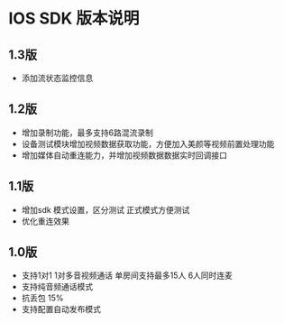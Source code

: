 # IOS SDK 版本说明

## 1.3版
* 添加流状态监控信息


## 1.2版
* 增加录制功能，最多支持6路混流录制
* 设备测试模块增加视频数据获取功能，方便加入美颜等视频前置处理功能
* 增加媒体自动重连能力，并增加视频数据数据实时回调接口

## 1.1版
* 增加sdk 模式设置，区分测试 正式模式方便测试
* 优化重连效果


## 1.0版
* 支持1对1 1对多音视频通话  单房间支持最多15人 6人同时连麦
* 支持纯音频通话模式
* 抗丢包 15%  
* 支持配置自动发布模式
